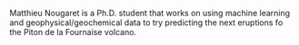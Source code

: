 Matthieu Nougaret is a Ph.D. student that works on using machine learning and geophysical/geochemical data to try predicting the next eruptions fo the Piton de la Fournaise volcano.

